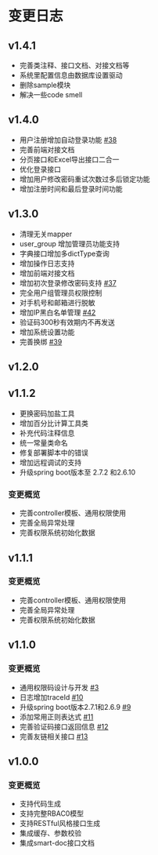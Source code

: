 # 变更日志

## v1.4.1
- 完善类注释、接口文档、对接文档等
- 系统里配置信息由数据库设置驱动
- 删除sample模块
- 解决一些code smell

## v1.4.0
- 用户注册增加自动登录功能 [#38](https://github.com/zxyle/cookiecutter-springboot-standalone/issues/38)
- 完善前端对接文档
- 分页接口和Excel导出接口二合一
- 优化登录接口
- 增加用户修改密码重试次数过多后锁定功能
- 增加注册时间和最后登录时间功能

## v1.3.0
- 清理无关mapper
- user_group 增加管理员功能支持
- 字典接口增加多dictType查询
- 增加操作日志支持
- 增加前端对接文档
- 增加初次登录修改密码支持 [#37](https://github.com/zxyle/cookiecutter-springboot-standalone/issues/37)
- 完全用户组管理员权限控制
- 对手机号和邮箱进行脱敏
- 增加IP黑白名单管理 [#42](https://github.com/zxyle/cookiecutter-springboot-standalone/issues/42)
- 验证码300秒有效期内不再发送
- 增加系统设置功能
- 完善换绑 [#39](https://github.com/zxyle/cookiecutter-springboot-standalone/issues/39)

## v1.2.0


## v1.1.2
- 更换密码加盐工具
- 增加百分比计算工具类
- 补充代码注释信息
- 统一常量类命名
- 修复部署脚本中的错误
- 增加远程调试的支持
- 升级spring boot版本至 2.7.2 和2.6.10

### 变更概览
- 完善controller模板、通用权限使用
- 完善全局异常处理
- 完善权限系统初始化数据

## v1.1.1

### 变更概览
- 完善controller模板、通用权限使用
- 完善全局异常处理
- 完善权限系统初始化数据

## v1.1.0

### 变更概览
- 通用权限码设计与开发 [#3](https://github.com/zxyle/cookiecutter-springboot-standalone/issues/3)
- 日志增加traceId [#10](https://github.com/zxyle/cookiecutter-springboot-standalone/issues/10)
- 升级spring boot版本2.7.1和2.6.9 [#9](https://github.com/zxyle/cookiecutter-springboot-standalone/issues/9) 
- 添加常用正则表达式 [#11](https://github.com/zxyle/cookiecutter-springboot-standalone/issues/11)
- 完善验证码接口返回信息 [#12](https://github.com/zxyle/cookiecutter-springboot-standalone/issues/12)
- 完善友链相关接口 [#13](https://github.com/zxyle/cookiecutter-springboot-standalone/issues/13)

## v1.0.0

### 变更概览
- 支持代码生成
- 支持完整RBAC0模型
- 支持RESTful风格接口生成
- 集成缓存、参数校验
- 集成smart-doc接口文档
